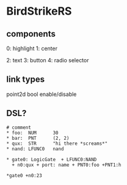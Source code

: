 # BirdStrikeRS

## components

0: highlight
1: center

2: text
3: button
4: radio selector



## link types

point2d
bool enable/disable

## DSL?

```
# comment
* foo:  NUM      30
* bar:  PNT      (2, 2)
* qux:  STR      "hi there *screams*"
* nand: LFUNC0   nand

* gate0: LogicGate  + LFUNC0:NAND
  + n0:qux + port: name + PNT0:foo +PNT1:h

*gate0 +n0:23



```

